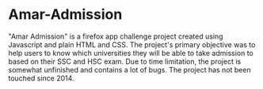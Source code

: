 # Amar-Admission
"Amar Admission" is a firefox app challenge project created using Javascript and plain HTML and CSS. The project's primary objective was to help users to know which universities they will be able to take admission to based on their SSC and HSC exam. Due to time limitation, the project is somewhat unfinished and contains a lot of bugs. The project has not been touched since 2014. 
